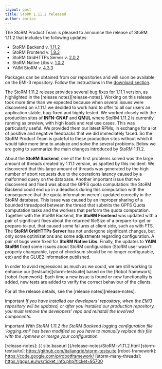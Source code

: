 ```yaml
---
layout: post
title: StoRM 1.11.2 released
author: enrico
---
```


The StoRM Product Team is pleased to announce the release of StoRM 1.11.2 that includes the following updates:

* StoRM Backend v. [1.11.2](/release-notes/storm-backend-server/1.11.2/)
* StoRM Frontend v. [1.8.3](/release-notes/storm-frontend-server/1.8.3/)
* StoRM GridHTTPs Server v. [2.0.2](/release-notes/storm-gridhttps-server/2.0.2/)
* StoRM Native Libs v. [1.0.2](/release-notes/storm-native-libs/1.0.2/)
* YAIM StoRM v. [4.3.3](/release-notes/yaim-storm/4.3.3/)

Packages can be obtained from our repositories and will soon be available on the EMI-3 repository. 
Follow the instructions in the [download section](/download.html).

The StoRM 1.11.2 release provides several bug fixes for 1.11.1 version, as highlighted in the [release notes][release-notes].
Working on this release took more time than we expected because when several issues were discovered on v.1.11.1 we decided to work hard to offer to all our users an application stable, bug-fixed and highly tested. 
We worked closely with the production sites of **INFN-CNAF** and **QMUL** where StoRM 1.11.2 is currently running as preview, with high loads and real use cases. 
This was particularly useful. 
We provided them our latest RPMs, in exchange for a lot of positive and negative feedbacks that we did immediately faced. 
So the StoRM Product Team is grateful to these production sites without which it would take more time to analyze and solve the several problems. 
Below we are going to summarize the main changes introduced by StoRM 1.11.2.

About the **StoRM Backend**, one of the first problems solved was the large amount of threads created by 1.11.1 version, as spotted by this incident. 
We discovered that this large amount of threads was generated by the high number of abort requests due to the operations latency caused by a malformed query on the database. 
Another important issue that we discovered and fixed was about the GPFS quota computation: the StoRM Backend could end up in a deadlock during this computation with the consequence that the quota information weren't updated correctly in the StoRM database. 
This issue was caused by an improper sharing of a bounded threadpool between the thread that submits the GPFS Quota computation tasks and the workers that perform the quota computation. 
Together with the StoRM Backend, the **StoRM Frontend** was updated with a pair of significant fixes about the returned fileSize of a prepare-to-get or prepare-to-put, that caused some failures at client side, such as with FTS. 
The **StoRM GridHTTPs Server** has not undergone significant changes, but only some optimizations and some adjustments regarding configuration. 
A pair of bugs were fixed for **StoRM Native Libs**. 
Finally, the updates to **YAIM StoRM** fixed some issues about StoRM configuration (StoRM user wasn't properly changeable, type of checksum should be no longer configurable, etc) and the GLUE2 information published.

In order to avoid regressions as much as we could, we are still working to enhance our [testsuite][storm-testsuite] based on the [Robot framework][robot-framework].
Each time a new issue is found or new functionality is added, new tests are added to verify the correct behaviour of the clients.

For all the release details, see the [release notes][release-notes].

<span class="label label-info">important</span> _If you have installed our developers' repository, when the EMI3 repository will be updated, or after you installed our production repository, you must remove the developers' repo and reinstall the involved components._

<span class="label label-info">important</span> _With StoRM 1.11.2 the StoRM Backend logging configuration file 'logging.xml' has been modified so you have to manually replace this file with the .rpmnew or merge your configuration._

[release-notes]: {{ site.baseurl }}/release-notes/StoRM-v1.11.2.html
[storm-testsuite]: https://github.com/italiangrid/storm-testsuite
[robot-framework]: https://code.google.com/p/robotframework/
[storm-many-threads]: https://ggus.eu/ws/ticket_info.php?ticket=95700

